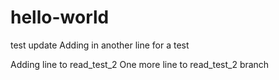 # hello-world
test
update
Adding in another line for a test

Adding line to read_test_2
One more line to read_test_2 branch
